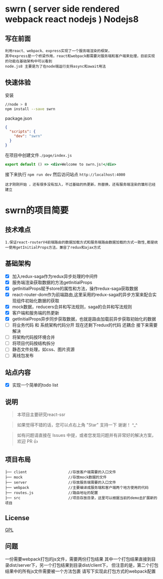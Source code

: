 # swrn ( server side rendered webpack react nodejs ) Nodejs8

## 写在前面
    利用react、webpack、express实现了一个服务端渲染的框架，
    其中express是一个桥梁作用，react和webpack都需要对服务端和客户端来处理，目前实现的功能在基础架构中可以看到
    node.js8 主要是为了在node端运行支持async和await用法

## 快速体验

安装
```bash
//node > 8
npm install --save swrn
```

package.json
```json
{
  "scripts": {
    "dev": "swrn"
  }
}
```
在项目中创建文件`./page/index.js`

```jsx
export default () => <div>Welcome to swrn.js!</div>
```

接下来执行 `npm run dev` 然后访问站点 `http://localhost:4000`

    这才刚刚开始 ，还有很多没有加入，不过基础的热更新，热替换，还有服务端渲染的雏形已经建立

# swrn的项目简要

## 技术难点
```
1.保证react-routerV4前端路由的数据加载方式和服务端路由数据加载的方式一致性,都是统一使用getInitialProps方法，兼容了redux和ajax方式
```

## 基础架构
- [x] 加入redux-saga作为redux异步处理的中间件
- [x] 服务端渲染获取数据的方法getInitialProps
- [x] getInitialProps赋予store的属性和方法，操作redux-saga获取数据
- [x] react-router-dom作为前端路由,这里采用的redux-saga的异步方案来配合实现组件初始化数据的获取
- [x] mock数据，reducers合并和写法规则，saga的合并和写法规则
- [x] 客户端和服务端的热更新
- [x] getInitialProps异步同步获取数据，也就是路由加载前异步获取初始化的数据
- [ ] 将业务代码 和 系统架构代码分开  现在还剩下redux的代码 还耦合 接下来需要解决
- [ ] 将架构代码按环境合并
- [ ] 将项目代码按结构拆分
- [ ] 静态文件处理，如css、图片资源
- [ ] 离线包发布

## 站点内容
- [x] 实现一个简单的todo list

## 说明

>  本项目主要研究react-ssr

>  如果觉得不错的话，您可以点右上角 "Star" 支持一下 谢谢！ ^_^

>  如有问题请直接在 Issues 中提，或者您发现问题并有非常好的解决方案，欢迎 PR 👍

## 项目布局

```
├── client                   //存放客户端需要的入口文件
├── mock                     //存放mock数据的文件
├── server                   //存放服务端需要的入口文件
├── webpack                  //主要编译成服务端和客户端两个地方使用的代码
├── routes.js                //路由地址的配置
├── src                      //项目存放目录，这里可以根据当前的demo去扩展新的项目
```

## License

[GPL](https://github.com/Topthinking/react-ssr/blob/master/License)


## 问题

一份需要webpack打包的js文件，需要两份打包结果
其中一个打包结果直接到目录dist/server下，另一个打包结果到目录dist/client下，
但注意的是，第二个打包结果中的所有js文件需要被一个方法包裹
请写下实现此打包方式的webpack配置

